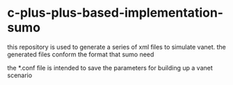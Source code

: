 # c-plus-plus-based-implementation-sumo
this repository is used to generate a series of xml files to simulate vanet. 
the generated files conform the format that sumo need

the *.conf  file is intended to save the parameters for building up a vanet scenario
